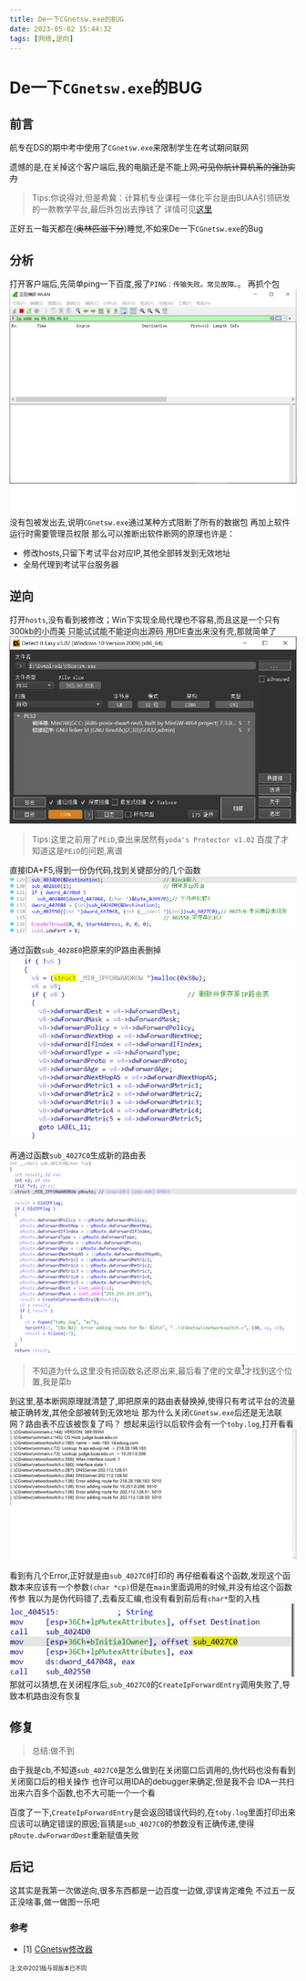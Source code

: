 ```yaml
---
title: De一下CGnetsw.exe的BUG
date: 2023-05-02 15:44:32
tags: [网络,逆向] 
---
```


# De一下`CGnetsw.exe`的BUG

## 前言

航专在DS的期中考中使用了`CGnetsw.exe`来限制学生在考试期间联网

遗憾的是,在关掉这个客户端后,我的电脑还是不能上网<s>,可见你航计算机系的强劲实力</s>

>Tips:你说得对,但是希冀：计算机专业课程一体化平台是由BUAA引领研发的一款教学平台,最后外包出去挣钱了
>详情可见[这里](https://www.educg.net.cn/about.html)

正好五一每天都在(<s>奥林匹滋下分</s>)睡觉,不如来De一下`CGnetsw.exe`的Bug

## 分析

打开客户端后,先简单ping一下百度,报了`PING：传输失败。常见故障。`。
再抓个包
![package](package.PNG)
没有包被发出去,说明`CGnetsw.exe`通过某种方式阻断了所有的数据包
再加上软件运行时需要管理员权限
那么可以推断出软件断网的原理也许是：

- 修改hosts,只留下考试平台对应IP,其他全部转发到无效地址
- 全局代理到考试平台服务器

## 逆向

打开`hosts`,没有看到被修改；Win下实现全局代理也不容易,而且这是一个只有300kb的小而美
只能试试能不能逆向出源码
用DIE查出来没有壳,那就简单了
![Shell](shell.PNG)

>Tips:这里之前用了`PEiD`,查出来居然有`yoda's Protector v1.02`
>百度了才知道这是`PEiD`的问题,离谱

直接IDA+F5,得到一份伪代码,找到关键部分的几个函数
![main](main.PNG)

通过函数`sub_4028E0`把原来的IP路由表删掉
![DeleteIPRoute](deleteIPRoute.PNG)

再通过函数`sub_4027C0`生成新的路由表
![NewIPRoute](NewIPRoute.PNG)

>不知道为什么这里没有把函数名还原出来,最后看了佬的文章[<sup>1</sup>](#refer-anchor-1)才找到这个位置,我是菜b

到这里,基本断网原理就清楚了,即把原来的路由表替换掉,使得只有考试平台的流量被正确转发,其他全部被转到无效地址
那为什么关闭`CGnetsw.exe`后还是无法联网？路由表不应该被恢复了吗？
想起来运行以后软件会有一个`toby.log`,打开看看
![log](toby.PNG)

看到有几个Error,正好就是由`sub_4027C0`打印的
再仔细看看这个函数,发现这个函数本来应该有一个参数`(char *cp)`但是在`main`里面调用的时候,并没有给这个函数传参
我以为是伪代码错了,去看反汇编,也没有看到前后有`char*`型的入栈
![Ida](IDA.PNG)
那就可以猜想,在关闭程序后,`sub_4027C0`的`CreateIpForwardEntry`调用失败了,导致本机路由没有恢复

## 修复

>总结:做不到

由于我是cb,不知道`sub_4027C0`是怎么做到在关闭窗口后调用的,伪代码也没有看到关闭窗口后的相关操作
也许可以用IDA的debugger来确定,但是我不会
IDA一共扫出来六百多个函数,也不大可能一个一个看

百度了一下,`CreateIpForwardEntry`是会返回错误代码的,在`toby.log`里面打印出来应该可以确定错误的原因;盲猜是`sub_4027C0`的参数没有正确传递,使得`pRoute.dwForwardDest`重新赋值失败

## 后记

这其实是我第一次做逆向,很多东西都是一边百度一边做,谬误肯定难免
不过五一反正没啥事,做一做图一乐吧

### 参考

<div id="refer-anchor-1"></div>

- [1] [CGnetsw修改器](https://hellorootkit.github.io/2021/12/16/CGnetsw%E4%BF%AE%E6%94%B9%E5%99%A8/)

<font size="1">注:文中2021版与现版本已不同</font>
